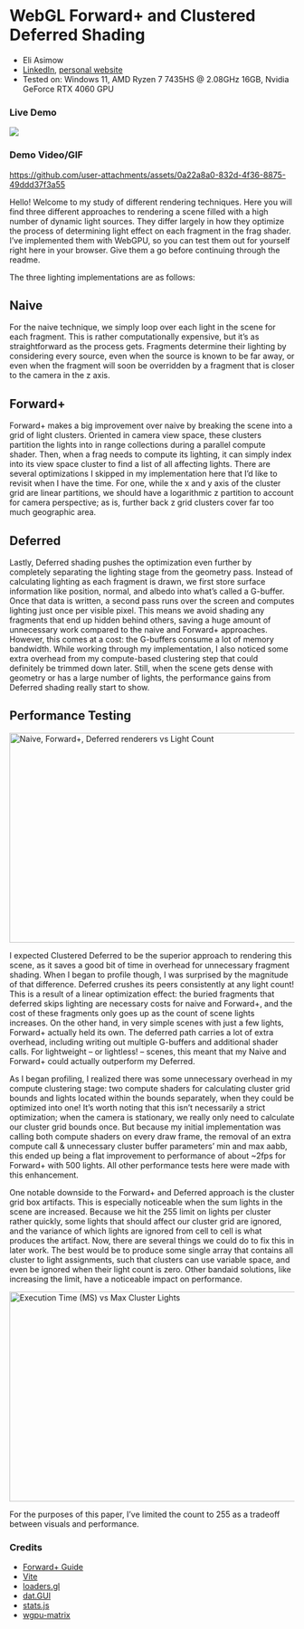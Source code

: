 WebGL Forward+ and Clustered Deferred Shading
======================

* Eli Asimow
* [LinkedIn](https://www.linkedin.com/in/eli-asimow/), [personal website](https://easimow.com)
* Tested on: Windows 11, AMD Ryzen 7 7435HS @ 2.08GHz 16GB, Nvidia GeForce RTX 4060 GPU

### Live Demo

[![](img/thumb.png)](http://TODO.github.io/Project4-WebGPU-Forward-Plus-and-Clustered-Deferred)

### Demo Video/GIF


https://github.com/user-attachments/assets/0a22a8a0-832d-4f36-8875-49ddd37f3a55

Hello! Welcome to my study of different rendering techniques. Here you will find three different approaches to rendering a scene filled with a high number of dynamic light sources. They differ largely in how they optimize the process of determining light effect on each fragment in the frag shader. I’ve implemented them with WebGPU, so you can test them out for yourself right here in your browser. Give them a go before continuing through the readme.

The three lighting implementations are as follows:

## Naive

For the naive technique, we simply loop over each light in the scene for each fragment. This is rather computationally expensive, but it’s as straightforward as the process gets. Fragments determine their lighting by considering every source, even when the source is known to be far away, or even when the fragment will soon be overridden by a fragment that is closer to the camera in the z axis.

## Forward+

Forward+ makes a big improvement over naive by breaking the scene into a grid of light clusters. Oriented in camera view space, these clusters partition the lights into in range collections during a parallel compute shader. Then, when a frag needs to compute its lighting, it can simply index into its view space cluster to find a list of all affecting lights. There are several optimizations I skipped in my implementation here that I’d like to revisit when I have the time. For one, while the x and y axis of the cluster grid are linear partitions, we should have a logarithmic z partition to account for camera perspective; as is, further back z grid clusters cover far too much geographic area.

## Deferred

Lastly, Deferred shading pushes the optimization even further by completely separating the lighting stage from the geometry pass. Instead of calculating lighting as each fragment is drawn, we first store surface information like position, normal, and albedo into what’s called a G-buffer. Once that data is written, a second pass runs over the screen and computes lighting just once per visible pixel. This means we avoid shading any fragments that end up hidden behind others, saving a huge amount of unnecessary work compared to the naive and Forward+ approaches. However, this comes at a cost: the G-buffers consume a lot of memory bandwidth. While working through my implementation, I also noticed some extra overhead from my compute-based clustering step that could definitely be trimmed down later. Still, when the scene gets dense with geometry or has a large number of lights, the performance gains from Deferred shading really start to show.


## Performance Testing

<img width="600" height="371" alt="Naive, Forward+, Deferred renderers vs  Light Count" src="https://github.com/user-attachments/assets/ad4352a0-d050-44ce-8884-6f872d887650" />

I expected Clustered Deferred to be the superior approach to rendering this scene, as it saves a good bit of time in overhead for unnecessary fragment shading. When I began to profile though,  I was surprised by the magnitude of that difference. Deferred crushes its peers consistently at any light count! This is a result of a linear optimization effect: the buried fragments that deferred skips lighting are necessary costs for naive and Forward+, and the cost of these fragments only goes up as the count of scene lights increases. On the other hand, in very simple scenes with just a few lights, Forward+ actually held its own. The deferred path carries a lot of extra overhead, including writing out multiple G-buffers and additional shader calls. For lightweight – or lightless! – scenes, this meant that my Naive and Forward+ could actually outperform my Deferred. 

As I began profiling, I realized there was some unnecessary overhead in my compute clustering stage: two compute shaders for calculating cluster grid bounds and lights located within the bounds separately, when they could be optimized into one! It’s worth noting that this isn’t necessarily a strict optimization; when the camera is stationary, we really only need to calculate our cluster grid bounds once. But because my initial implementation was calling both compute shaders on every draw frame, the removal of an extra compute call & unnecessary cluster buffer parameters’ min and max aabb, this ended up being a flat improvement to performance of about ~2fps for Forward+ with 500 lights. All other performance tests here were made with this enhancement.

One notable downside to the Forward+ and Deferred approach is the cluster grid box artifacts. This is especially noticeable when the sum lights in the scene are increased. Because we hit the 255 limit on lights per cluster rather quickly, some lights that should affect our cluster grid are ignored, and the variance of which lights are ignored from cell to cell is what produces the artifact. Now, there are several things we could do to fix this in later work. The best would be to produce some single array that contains all cluster to light assignments, such that clusters can use variable space, and even be ignored when their light count is zero. Other bandaid solutions, like increasing the limit, have a noticeable impact on performance. 

<img width="600" height="371" alt="Execution Time (MS) vs  Max Cluster Lights" src="https://github.com/user-attachments/assets/d480478f-6ddc-437d-9528-1b897c37b8ab" />

For the purposes of this paper, I’ve limited the count to 255 as a tradeoff between visuals and performance.


### Credits

- [Forward+ Guide](https://www.aortiz.me/2018/12/21/CG.html#part-2)
- [Vite](https://vitejs.dev/)
- [loaders.gl](https://loaders.gl/)
- [dat.GUI](https://github.com/dataarts/dat.gui)
- [stats.js](https://github.com/mrdoob/stats.js)
- [wgpu-matrix](https://github.com/greggman/wgpu-matrix)
